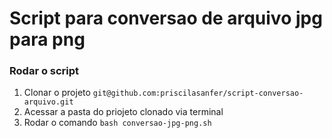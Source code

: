 # Script para conversao de arquivo jpg para png


### Rodar o script

1. Clonar o projeto ```git@github.com:priscilasanfer/script-conversao-arquivo.git```
2. Acessar a pasta do priojeto clonado via terminal
3. Rodar o comando ```bash conversao-jpg-png.sh```
